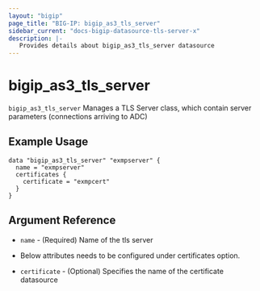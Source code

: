 ```yaml
---
layout: "bigip"
page_title: "BIG-IP: bigip_as3_tls_server"
sidebar_current: "docs-bigip-datasource-tls-server-x"
description: |-
   Provides details about bigip_as3_tls_server datasource
---
```


# bigip\_as3\_tls\_server

`bigip_as3_tls_server` Manages a TLS Server class, which contain server parameters (connections arriving to ADC)

## Example Usage


```hcl
data "bigip_as3_tls_server" "exmpserver" {
  name = "exmpserver"
  certificates {
    certificate = "exmpcert"
  }
}
```

## Argument Reference

* `name` - (Required) Name of the tls server

* Below attributes needs to be configured under certificates option.

* `certificate` - (Optional) Specifies the name of the certificate datasource
